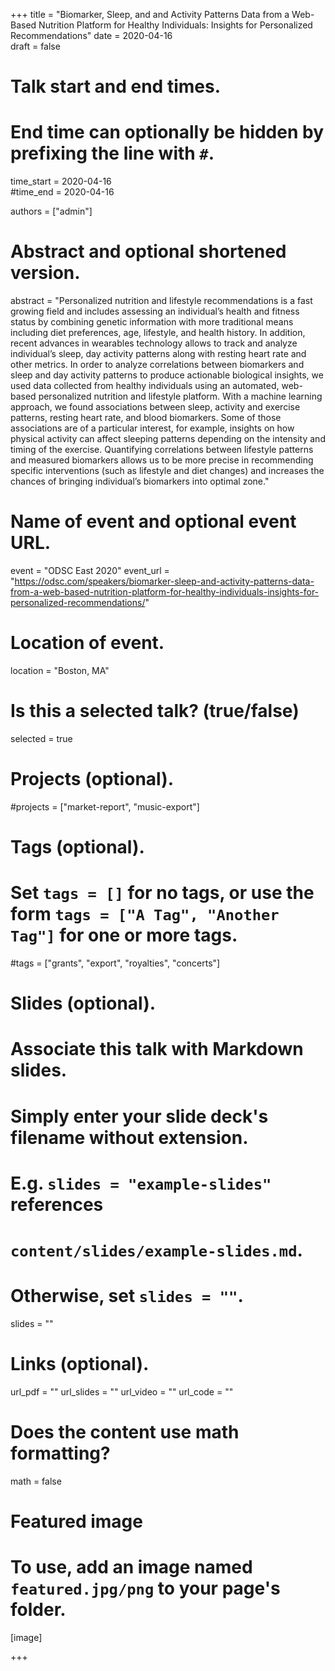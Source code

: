 +++
title = "Biomarker, Sleep, and and Activity Patterns Data from a Web-Based Nutrition Platform for Healthy Individuals: Insights for Personalized Recommendations"
date = 2020-04-16  
draft = false

# Talk start and end times.
#   End time can optionally be hidden by prefixing the line with `#`.
time_start = 2020-04-16  
#time_end = 2020-04-16

authors = ["admin"]

# Abstract and optional shortened version.
abstract = "Personalized nutrition and lifestyle recommendations is a fast growing field and includes assessing an individual’s health and fitness status by combining genetic information with more traditional means including diet preferences, age, lifestyle, and health history. In addition, recent advances in wearables technology allows to track and analyze individual’s sleep, day activity patterns along with resting heart rate and other metrics.
In order to analyze correlations between biomarkers and sleep and day activity patterns to produce actionable biological insights, we used data collected from healthy individuals using an automated, web-based personalized nutrition and lifestyle platform. With a machine learning approach, we found associations between sleep, activity and exercise patterns, resting heart rate, and blood biomarkers. Some of those associations are of a particular interest, for example, insights on how physical activity can affect sleeping patterns depending on the intensity and timing of the exercise.
Quantifying correlations between lifestyle patterns and measured biomarkers allows us to be more precise in recommending specific interventions (such as lifestyle and diet changes) and increases the chances of bringing individual’s biomarkers into optimal zone."
# Name of event and optional event URL.
event = "ODSC East 2020"
event_url = "https://odsc.com/speakers/biomarker-sleep-and-activity-patterns-data-from-a-web-based-nutrition-platform-for-healthy-individuals-insights-for-personalized-recommendations/"

# Location of event.
location = "Boston, MA"

# Is this a selected talk? (true/false)
selected = true

# Projects (optional).
#projects = ["market-report", "music-export"]

# Tags (optional).
#   Set `tags = []` for no tags, or use the form `tags = ["A Tag", "Another Tag"]` for one or more tags.
#tags = ["grants", "export", "royalties", "concerts"]

# Slides (optional).
#   Associate this talk with Markdown slides.
#   Simply enter your slide deck's filename without extension.
#   E.g. `slides = "example-slides"` references 
#   `content/slides/example-slides.md`.
#   Otherwise, set `slides = ""`.
slides = ""

# Links (optional).
url_pdf = ""
url_slides = ""
url_video = ""
url_code = ""

# Does the content use math formatting?
math = false

# Featured image
# To use, add an image named `featured.jpg/png` to your page's folder. 
[image]

+++
